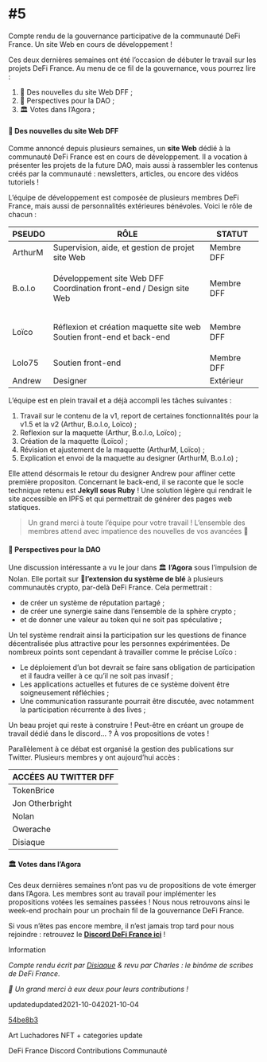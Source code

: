 # #5

Compte rendu de la gouvernance participative de la communauté DeFi France. Un site Web en cours de développement !

Ces deux dernières semaines ont été l’occasion de débuter le travail sur les projets DeFi France. Au menu de ce fil de la gouvernance, vous pourrez lire :

1. 💬 Des nouvelles du site Web DFF ;
2. 📢 Perspectives pour la DAO ;
3. 🏛️ Votes dans l’Agora ;

#### 💬 Des nouvelles du site Web DFF <a href="des-nouvelles-du-site-web-dff" id="des-nouvelles-du-site-web-dff"></a>

Comme annoncé depuis plusieurs semaines, un **site Web** dédié à la communauté DeFi France est en cours de développement. Il a vocation à présenter les projets de la future DAO, mais aussi à rassembler les contenus créés par la communauté : newsletters, articles, ou encore des vidéos tutoriels !

L’équipe de développement est composée de plusieurs membres DeFi France, mais aussi de personnalités extérieures bénévoles. Voici le rôle de chacun :

| PSEUDO  | RÔLE                                                                            | STATUT     |
| ------- | ------------------------------------------------------------------------------- | ---------- |
| ArthurM | Supervision, aide, et gestion de projet site Web                                | Membre DFF |
| B.o.l.o | <p>Développement site Web DFF<br>Coordination front-end / Design site Web</p>   | Membre DFF |
| Loïco   | <p>Réflexion et création maquette site web<br>Soutien front-end et back-end</p> | Membre DFF |
| Lolo75  | Soutien front-end                                                               | Membre DFF |
| Andrew  | Designer                                                                        | Extérieur  |

L’équipe est en plein travail et a déjà accompli les tâches suivantes :

1. Travail sur le contenu de la v1, report de certaines fonctionnalités pour la v1.5 et la v2 (Arthur, B.o.l.o, Loïco) ;
2. Reflexion sur la maquette (Arthur, B.o.l.o, Loïco) ;
3. Création de la maquette (Loïco) ;
4. Révision et ajustement de la maquette (ArthurM, Loïco) ;
5. Explication et envoi de la maquette au designer (ArthurM, B.o.l.o) ;

Elle attend désormais le retour du designer Andrew pour affiner cette première propositon. Concernant le back-end, il se raconte que le socle technique retenu est **Jekyll sous Ruby** ! Une solution légère qui rendrait le site accessible en IPFS et qui permettrait de générer des pages web statiques.

> Un grand merci à toute l’équipe pour votre travail ! L’ensemble des membres attend avec impatience des nouvelles de vos avancées 🙏

#### 📢 Perspectives pour la DAO <a href="perspectives-pour-la-dao" id="perspectives-pour-la-dao"></a>

Une discussion intéressante a vu le jour dans 🏛️ **l’Agora** sous l’impulsion de Nolan. Elle portait sur 🌾**l’extension du système de blé** à plusieurs communautés crypto, par-delà DeFi France. Cela permettrait :

* de créer un système de réputation partagé ;
* de créer une synergie saine dans l’ensemble de la sphère crypto ;
* et de donner une valeur au token qui ne soit pas spéculative ;

Un tel système rendrait ainsi la participation sur les questions de finance décentralisée plus attractive pour les personnes expérimentées. De nombreux points sont cependant à travailler comme le précise Loïco :

* Le déploiement d’un bot devrait se faire sans obligation de participation et il faudra veiller à ce qu’il ne soit pas invasif ;
* Les applications actuelles et futures de ce système doivent être soigneusement réfléchies ;
* Une communication rassurante pourrait être discutée, avec notamment la participation récurrente à des lives ;

Un beau projet qui reste à construire ! Peut-être en créant un groupe de travail dédié dans le discord… ? À vos propositions de votes !

Parallèlement à ce débat est organisé la gestion des publications sur Twitter. Plusieurs membres y ont aujourd’hui accès :

| ACCÉES AU TWITTER DFF |
| --------------------- |
| TokenBrice            |
| Jon Otherbright       |
| Nolan                 |
| Owerache              |
| Disiaque              |

#### 🏛️ Votes dans l’Agora <a href="votes-dans-lagora" id="votes-dans-lagora"></a>

Ces deux dernières semaines n’ont pas vu de propositions de vote émerger dans l’Agora. Les membres sont au travail pour implémenter les propositions votées les semaines passées ! Nous nous retrouvons ainsi le week-end prochain pour un prochain fil de la gouvernance DeFi France.

Si vous n’êtes pas encore membre, il n’est jamais trop tard pour nous rejoindre : retrouvez le [**Discord DeFi France ici**](https://discord.gg/3bWZcK2) !

Information

_Compte rendu écrit par _[_Disiaque_](https://twitter.com/disiaque\_crypto)_ & revu par Charles : le binôme de scribes de DeFi France._

_🙏 Un grand merci à eux deux pour leurs contributions !_

updatedupdated2021-10-042021-10-04

[54be8b3](https://github.com/TokenBrice/blog/commit/54be8b330118a5aac0a4fd5ed752ff3ff720d6df)

Art Luchadores NFT + categories update

DeFi France Discord Contributions Communauté
